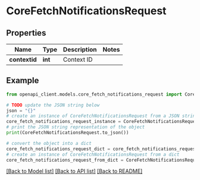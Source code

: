 # CoreFetchNotificationsRequest


## Properties

Name | Type | Description | Notes
------------ | ------------- | ------------- | -------------
**contextid** | **int** | Context ID | 

## Example

```python
from openapi_client.models.core_fetch_notifications_request import CoreFetchNotificationsRequest

# TODO update the JSON string below
json = "{}"
# create an instance of CoreFetchNotificationsRequest from a JSON string
core_fetch_notifications_request_instance = CoreFetchNotificationsRequest.from_json(json)
# print the JSON string representation of the object
print(CoreFetchNotificationsRequest.to_json())

# convert the object into a dict
core_fetch_notifications_request_dict = core_fetch_notifications_request_instance.to_dict()
# create an instance of CoreFetchNotificationsRequest from a dict
core_fetch_notifications_request_from_dict = CoreFetchNotificationsRequest.from_dict(core_fetch_notifications_request_dict)
```
[[Back to Model list]](../README.md#documentation-for-models) [[Back to API list]](../README.md#documentation-for-api-endpoints) [[Back to README]](../README.md)


